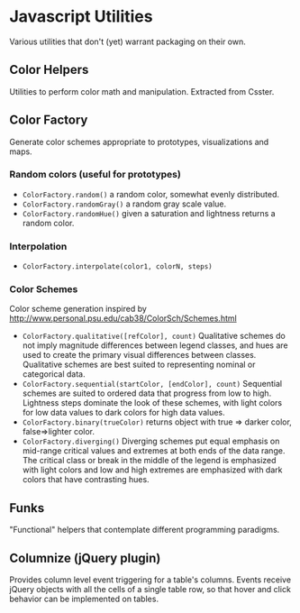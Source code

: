 # Javascript Utilities

Various utilities that don't (yet) warrant packaging on their own.


## Color Helpers

Utilities to perform color math and manipulation. Extracted from Csster.


## Color Factory

Generate color schemes appropriate to prototypes, visualizations and maps.


### Random colors (useful for prototypes)

* <code>ColorFactory.random()</code> a random color, somewhat evenly distributed.
* <code>ColorFactory.randomGray()</code> a random gray scale value.
* <code>ColorFactory.randomHue()</code> given a saturation and lightness returns a random color.

### Interpolation

*  <code>ColorFactory.interpolate(color1, colorN, steps)</code>


### Color Schemes

Color scheme generation inspired by http://www.personal.psu.edu/cab38/ColorSch/Schemes.html


* <code>ColorFactory.qualitative([refColor], count)</code> Qualitative schemes do not imply magnitude differences between legend classes,
        and hues are used to create the primary visual differences between classes.
        Qualitative schemes are best suited to representing nominal or categorical data.
* <code>ColorFactory.sequential(startColor, [endColor], count)</code> Sequential
    schemes are suited to ordered data that progress from low to high.
        Lightness steps dominate the look of these schemes, with light colors
        for low data values to dark colors for high data values.
* <code>ColorFactory.binary(trueColor)</code> returns object with true => darker color, false=>lighter color.
* <code>ColorFactory.diverging()</code> Diverging schemes put equal emphasis on mid-range critical values and
        extremes at both ends of the data range.
        The critical class or break in the middle of the legend is
        emphasized with light colors and low and high extremes are
        emphasized with dark colors that have contrasting hues.


## Funks

"Functional" helpers that contemplate different programming paradigms.



## Columnize (jQuery plugin)

Provides column level event triggering for a table's columns. Events receive jQuery
objects with all the cells of a single table row, so that hover and click behavior
can be implemented on tables. 